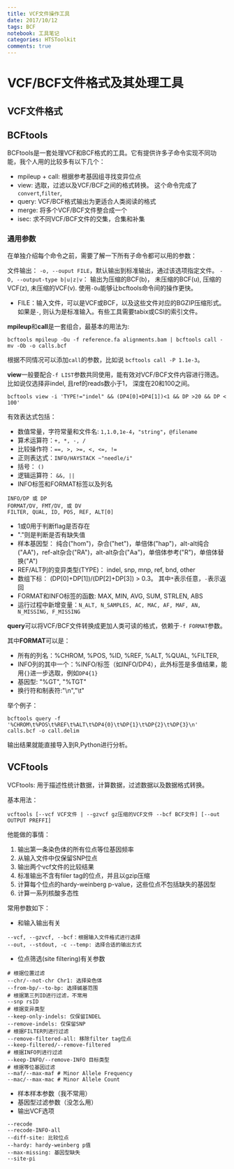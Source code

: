```yaml
---
title: VCF文件操作工具 
date: 2017/10/12
tags: BCF
notebook: 工具笔记
categories: HTSToolkit
comments: true
---
```


<!-- @import "[TOC]" {cmd="toc" depthFrom=1 depthTo=6 orderedList=false} -->

# VCF/BCF文件格式及其处理工具

## VCF文件格式

## BCFtools

BCFtools是一套处理VCF和BCF格式的工具。它有提供许多子命令实现不同功能，我个人用的比较多有以下几个：

- mpileup + call:  根据参考基因组寻找变异位点
- view: 选取，过滤以及VCF/BCF之间的格式转换。 这个命令完成了`convert`,`filter`,
- query: VCF/BCF格式输出为更适合人类阅读的格式
- merge: 将多个VCF/BCF文件整合成一个
- isec: 求不同VCF/BCF文件的交集，合集和补集

### 通用参数

在单独介绍每个命令之前，需要了解一下所有子命令都可以用的参数：

文件输出： `-o, --ouput FILE`，默认输出到标准输出，通过该选项指定文件。 `-O, --output-type b|u|z|v`： 输出为压缩的BCF(b)， 未压缩的BCF(u), 压缩的VCF(z), 未压缩的VCF(v). 使用`-Ou`能够让bcftools命令间的操作更快。

- FILE：输入文件，可以是VCF或BCF，以及这些文件对应的BGZIP压缩形式。如果是`-`, 则认为是标准输入。有些工具需要tabix或CSI的索引文件。

**mpileup**和**call**是一套组合，最基本的用法为:

```shell
bcftools mpileup -Ou -f reference.fa alignments.bam | bcftools call -mv -Ob -o calls.bcf
```

根据不同情况可以添加`call`的参数，比如说 `bcftools call -P 1.1e-3`。

**view**一般要配合`-f LIST`参数共同使用，能有效对VCF/BCF文件内容进行筛选。比如说仅选择非indel, 且ref的reads数小于1， 深度在20和100之间。

```shell
bcftools view -i 'TYPE!="indel" && (DP4[0]+DP4[1])<1 && DP >20 && DP < 100'
```

有效表达式包括：

- 数值常量，字符常量和文件名: `1,1.0,1e-4`，`"string"`，`@filename`
- 算术运算符：`+, *, -, /`
- 比较操作符：`==, >, >=, <, <=, !=`
- 正则表达式：`INFO/HAYSTACK ~"needle/i"`
- 括号： `()`
- 逻辑运算符： `&&, ||`
- INFO标签和FORMAT标签以及列名

```shell
INFO/DP 或 DP
FORMAT/DV, FMT/DV, 或 DV
FILTER, QUAL, ID, POS, REF, ALT[0]
```

- 1或0用于判断flag是否存在
- "."则是判断是否有缺失值
- 样本基因型： 纯合("hom")，杂合("het")，单倍体("hap")，alt-alt纯合("AA")，ref-alt杂合("RA")，alt-alt杂合("Aa")，单倍体参考("R")，单倍体替换("A")
- REF/ALT列的变异类型(TYPE)： indel, snp, mnp, ref, bnd, other
- 数组下标： (DP[0]+DP[1])/(DP[2]+DP[3]) > 0.3。 其中`*`表示任意，`-`表示返回
- FORMAT和INFO标签的函数: MAX, MIN, AVG, SUM, STRLEN, ABS
- 运行过程中新增变量：`N_ALT, N_SAMPLES, AC, MAC, AF, MAF, AN, N_MISSING, F_MISSING`

**query**可以将VCF/BCF文件转换成更加人类可读的格式，依赖于`-f FORMAT`参数。

其中**FORMAT**可以是：

- 所有的列名：%CHROM, %POS, %ID, %REF, %ALT, %QUAL, %FILTER, 
- INFO列的其中一个：%INFO/标签（如INFO/DP4），此外标签是多值结果，能用`{}`进一步选取，例如`DP4{1}`
- 基因型: "%GT", "%TGT"
- 换行符和制表符:"\n","\t"

举个例子：

```shell
bcftools query -f '%CHROM\t%POS\t%REF\t%ALT\t%DP4{0}\t%DP{1}\t%DP{2}\t%DP{3}\n' calls.bcf -o call.delim
```

输出结果就能直接导入到R,Python进行分析。

## VCFtools

VCFtools: 用于描述性统计数据，计算数据，过滤数据以及数据格式转换。

基本用法：

```shell
vcftools [--vcf VCF文件 | --gzvcf gz压缩的VCF文件 --bcf BCF文件] [--out OUTPUT PREFFI]
```

他能做的事情：
1. 输出第一条染色体的所有位点等位基因频率
2. 从输入文件中仅保留SNP位点
3. 输出两个vcf文件的比较结果
4. 标准输出不含有filer tag的位点，并且以gzip压缩
5. 计算每个位点的hardy-weinberg p-value，这些位点不包括缺失的基因型
6. 计算一系列核酸多态性

常用参数如下：

- 和输入输出有关
```shell
--vcf, --gzvcf, --bcf：根据输入文件格式进行选择
--out, --stdout, -c --temp: 选择合适的输出方式
```

- 位点筛选(site filtering)有关参数
```
# 根据位置过滤
--chr/--not-chr Chr1: 选择染色体
--from-bp/--to-bp: 选择碱基范围
# 根据第三列ID进行过滤，不常用
--snp rsID
# 根据变异类型
--keep-only-indels: 仅保留INDEL
--remove-indels: 仅保留SNP
# 根据FILTER列进行过滤
--remove-filtered-all: 移除filter tag位点
--keep-filtered/--remove-filtered
# 根据INFO列进行过滤
--keep-INFO/--remove-INFO 目标类型
# 根据等位基因过滤
--maf/--max-maf # Minor Allele Frequency
--mac/--max-mac # Minor Allele Count
```

- 样本样本参数（我不常用）
- 基因型过滤参数（没怎么用）
- 输出VCF选项
```
--recode
--recode-INFO-all
--diff-site: 比较位点
--hardy: hardy-weinberg p值
--max-missing: 基因型缺失
--site-pi
```
